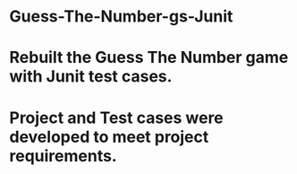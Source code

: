 # Guess-The-Number-gs-Junit

# Rebuilt the Guess The Number game with Junit test cases.

# Project and Test cases were developed to meet project requirements.
